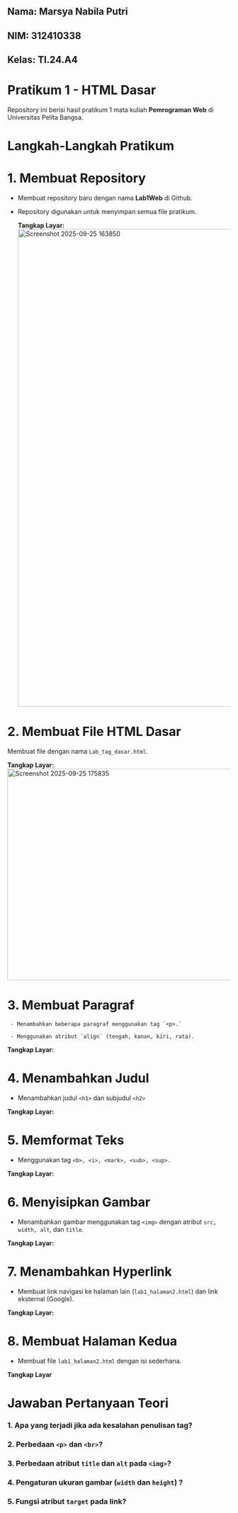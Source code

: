 ## Nama: Marsya Nabila Putri
## NIM: 312410338
## Kelas: TI.24.A4

# Pratikum 1 - HTML Dasar
Repository ini berisi hasil pratikum 1 mata kuliah **Pemrograman Web** di Universitas Pelita Bangsa.

# Langkah-Langkah Pratikum
# 1. Membuat Repository
- Membuat repository baru dengan nama **Lab1Web** di Github.
- Repository digunakan untuk menyimpan semua file pratikum.

  **Tangkap Layar:**
  <img width="1916" height="1079" alt="Screenshot 2025-09-25 163850" src="https://github.com/user-attachments/assets/2c73ace6-95c6-4842-b31b-ab6a21f741dd" />

 # 2. Membuat File HTML Dasar
 Membuat file dengan nama `Lab_tag_dasar.html`.

   **Tangkap Layar:**
   <img width="1637" height="478" alt="Screenshot 2025-09-25 175835" src="https://github.com/user-attachments/assets/30448733-74eb-425a-9b43-6de58ba8435d" />
   
  # 3. Membuat Paragraf
  
     - Menambahkan beberapa paragraf menggunakan tag `<p>.`
    
     - Menggunakan atribut `align` (tengah, kanan, kiri, rata).
   
   **Tangkap Layar:**


   # 4. Menambahkan Judul
   - Menambahkan judul `<h1>` dan subjudul `<h2>`

   **Tangkap Layar:**


   # 5. Memformat Teks
   - Menggunakan tag `<b>, <i>, <mark>, <sub>, <sup>.`

   **Tangkap Layar:**


   # 6. Menyisipkan Gambar
   - Menambahkan gambar menggunakan tag `<img>` dengan atribut `src, width, alt`, dan `title`.

   **Tangkap Layar:**


   # 7. Menambahkan Hyperlink
   - Membuat link navigasi ke halaman lain (`lab1_halaman2.html`) dan link eksternal (Google).

   **Tangkap Layar:**



   # 8. Membuat Halaman Kedua
   - Membuat file
     `lab1_halaman2.html` dengan isi sederhana.

  **Tangkap Layar**


  # Jawaban Pertanyaan Teori

  ### 1. Apa yang terjadi jika ada kesalahan penulisan tag?


  ### 2. Perbedaan `<p>` dan `<br>`?



  ### 3. Perbedaan atribut `title` dan `alt` pada `<img>`?



  ### 4. Pengaturan ukuran gambar (`width` dan `height`) ?




  ### 5. Fungsi atribut `target` pada link?
    

